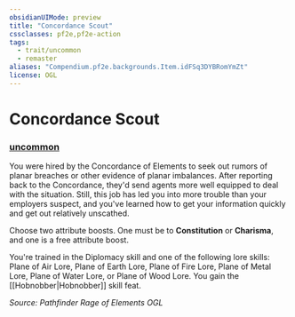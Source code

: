 ```yaml
---
obsidianUIMode: preview
title: "Concordance Scout"
cssclasses: pf2e,pf2e-action
tags:
  - trait/uncommon
  - remaster
aliases: "Compendium.pf2e.backgrounds.Item.idFSq3DYBRomYmZt"
license: OGL
---
```

# Concordance Scout

### [uncommon](uncommon "Uncommon Rarity Trait")






You were hired by the Concordance of Elements to seek out rumors of planar breaches or other evidence of planar imbalances. After reporting back to the Concordance, they'd send agents more well equipped to deal with the situation. Still, this job has led you into more trouble than your employers suspect, and you've learned how to get your information quickly and get out relatively unscathed.

Choose two attribute boosts. One must be to **Constitution** or **Charisma**, and one is a free attribute boost.

You're trained in the Diplomacy skill and one of the following lore skills: Plane of Air Lore, Plane of Earth Lore, Plane of Fire Lore, Plane of Metal Lore, Plane of Water Lore, or Plane of Wood Lore. You gain the [[Hobnobber|Hobnobber]] skill feat.

*Source: Pathfinder Rage of Elements*
*OGL*